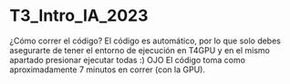 # T3_Intro_IA_2023
¿Cómo correr el código?
El código es automático, por lo que solo debes asegurarte de tener el entorno de ejecución en T4GPU y en el mismo apartado presionar ejecutar todas :)
OJO
El código toma como aproximadamente 7 minutos en correr (con la GPU).
